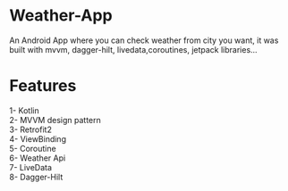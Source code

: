 # Weather-App
An Android App where you can check weather from city you want, it was built with mvvm, dagger-hilt, livedata,coroutines, jetpack libraries...

# Features

1- Kotlin  
2- MVVM design pattern  
3- Retrofit2   
4- ViewBinding    
5- Coroutine  
6- Weather Api  
7- LiveData  
8- Dagger-Hilt  
